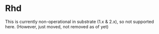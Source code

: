 # Rhd

This is currently non-operational in substrate (1.x & 2.x), so not supported here. (However, just moved, not removed as of yet)
